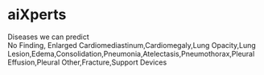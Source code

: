 # aiXperts

Diseases we can predict   
No Finding, Enlarged Cardiomediastinum,Cardiomegaly,Lung Opacity,Lung Lesion,Edema,Consolidation,Pneumonia,Atelectasis,Pneumothorax,Pleural Effusion,Pleural Other,Fracture,Support Devices
